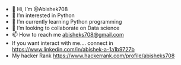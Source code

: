 - 👋 Hi, I’m @Abishek708
- 👀 I’m interested in Python  
- 🌱 I’m currently learning Python programming
- 💞️ I’m looking to collaborate on Data science
- 📫 How to reach me abisheks708@gmail.com
- If you want interact with me.... connect in https://www.linkedin.com/in/abishek-a-1a1b9727b
- My hacker Rank https://www.hackerrank.com/profile/abisheks708

<!---
Abishek708/Abishek708 is a ✨ special ✨ repository because its `README.md` (this file) appears on your GitHub profile.
You can click the Preview link to take a look at your changes.
--->
